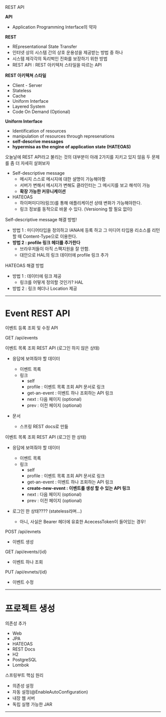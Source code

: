 REST API

**API**
- Application Programming Interface의 약자


**REST**
- REpresentational State Transfer
- 인터넷 상의 시스템 간의 상호 운용성을 제공받는 방법 중 하나
- 시스템 제각각의 독리벅인 진화를 보장하기 위한 방법
- REST API : REST 아키텍처 스타일을 따르는 API

**REST 아키텍쳐 스타일**
- Client - Server
- Stateless
- Cache
- Uniform Interface
- Layered System
- Code On Demand (Optional)

**Uniform Interface**
- Identification of resources
- manipulation of resources through represenations
- **self-descrive messages**
- **hypermisa as the engine of application state (HATEOAS)**

오늘날에 REST API라고 불리는 것의 대부분이 아래 2가지를 지키고 있지 않음
두 문제를 좀 더 자세히 살펴보자
- Self-descriptive message
    - 메시지 스스로 메시지에 대한 설명이 가능해야함
    - 서버가 변해서 메시지가 변해도 클라인터는 그 메시지를 보고 해석이 가능
    - **확장 가능한 커뮤니케이션**
- HATEOAS
    - 하이퍼미디어(링크)를 통해 애플리케이션 상태 변화가 가능해야한다.
    - 링크 정보를 동적으로 바꿀 수 있다. (Versioning 할 필요 없이)
    

Self-descriptive message 해결 방법!
- 방법 1 : 미디어타입을 정의하고 IANA에 등록 하고 그 미디어 타입용 리소스를 리턴할 때 Content-Type으로 이용한다.
- **방법 2 : profile 링크 헤더를 추가한다**
    - 브라우저들이 아직 스팩지원을 잘 안함.
    - 대안으로 HAL의 링크 데이터에 profile 링크 추가
    
HATEOAS 해결 방법
- 방법 1 : 데이터에 링크 제공
    - 링크를 어떻게 정의할 것인가? HAL
- 방법 2 : 링크 헤더나 Location 제공

---

# Event REST API

이벤트 등록 조회 및 수정 API

GET /api/events

이벤트 목록 조회 REST API (로그인 하지 않은 상태)
- 응답에 보여줘야 할 데이터
    - 이벤트 목록
    - 링크
        - self
        - profile : 이벤트 목록 조회 API 문서로 링크
        - get-an-event : 이벤트 하나 조회하는 API 링크
        - next : 다음 페이지 (optional)
        - prev : 이전 페이지 (optional)

- 문서
    - 스프링 REST docs로 만듦


이벤트 목록 조회 REST API (로그인 한 상태)
- 응답에 보여줘야 할 데이터
    - 이벤트 목록
    - 링크
        - self
        - profile : 이벤트 목록 조회 API 문서로 링크
        - get-an-event : 이벤트 하나 조회하는 API 링크
        - **create-new-event : 이벤트를 생성 할 수 있는 API 링크**
        - next : 다음 페이지 (optional)
        - prev : 이전 페이지 (optional)

- 로그인 한 상태???? (stateless라며...)
    - 아니, 사실은 Bearer 헤더에 유효한 AcecessToken이 들어있는 경우!
    
    
POST /api/evnets
- 이벤트 생성

GET /api/events/{id}
- 이벤트 하나 조회

PUT /api/evnets/{id}
- 이벤트 수정

---

# 프로젝트 생성

의존성 추가
- Web
- JPA
- HATEOAS
- REST Docs
- H2
- PostgreSQL
- Lombok

스프링부트 핵심 원리
- 의존성 설정
- 자동 설정(@EnableAutoConfiguration)
- 내장 웹 서버
- 독립 실행 가능한 JAR

--- 

